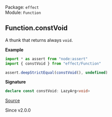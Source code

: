 Package: `effect`<br />
Module: `Function`<br />

## Function.constVoid

A thunk that returns always `void`.

**Example**

```ts
import * as assert from "node:assert"
import { constVoid } from "effect/Function"

assert.deepStrictEqual(constVoid(), undefined)
```

**Signature**

```ts
declare const constVoid: LazyArg<void>
```

[Source](https://github.com/Effect-TS/effect/tree/main/packages/effect/src/Function.ts#L346)

Since v2.0.0